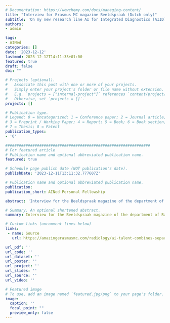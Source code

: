 ```yaml
---
# Documentation: https://wowchemy.com/docs/managing-content/
title: "Interview for Erasmus MC magazine Beeldspraak (Dutch only)"
subtitle: 'On my new research line AI for Integrated Diagnostics (AIID)'
authors:
- admin

tags:
- AINed
categories: []
date: '2023-12-12'
lastmod: 2023-12-12T14:11:33+01:00
featured: true
draft: false
doi: ""

# Projects (optional).
#   Associate this post with one or more of your projects.
#   Simply enter your project's folder or file name without extension.
#   E.g. `projects = ["internal-project"]` references `content/project/deep-learning/index.md`.
#   Otherwise, set `projects = []`.
projects: []

# Publication type.
# Legend: 0 = Uncategorized; 1 = Conference paper; 2 = Journal article;
# 3 = Preprint / Working Paper; 4 = Report; 5 = Book; 6 = Book section;
# 7 = Thesis; 8 = Patent
publication_types:
- '0'

################################################################
# For featured article
# Publication name and optional abbreviated publication name.
featured: true

# Schedule page publish date (NOT publication's date).
publishDate: '2023-12-11T13:11:32.777607Z'

# Publication name and optional abbreviated publication name.
publication:
publication_short: AINed Personal Fellowship

abstract: 'Interview for the Beeldspraak magazine of the department of Radiology and Nuclear Medicine of the Erasmus MC on my new AIID research line. The aim of the AI for Integrated Diagnostics (AIID) research line is to join forces of radiomics and pathomics to create trustworthy models to aid clinicians in decision making. {{< icon name="download" pack="fas" >}} Read the full interview{{< staticref "uploads/Martijn-Starmans-Beeldspraak-127.pdf" "newtab" >}} here{{< /staticref >}}.'

# Summary. An optional shortened abstract.
summary: Interview for the Beeldspraak magazine of the department of Radiology and Nuclear Medicine of the Erasmus MC on my new AIID research line.

# Custom links (uncomment lines below)
links:
 - name: Source
   url: https://amazingerasmusmc.com/radiology/ai-talent-combines-separate-worlds-of-radiology-and-pathology/

url_pdf: ''
url_code: ''
url_dataset: ''
url_poster: ''
url_project: ''
url_slides: ''
url_source: ''
url_video: ''

# Featured image
# To use, add an image named `featured.jpg/png` to your page's folder.
image:
  caption: ''
  focal_point: ""
  preview_only: false
---
```

